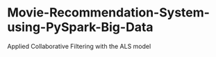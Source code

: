 # Movie-Recommendation-System-using-PySpark-Big-Data
Applied Collaborative Filtering with the ALS model
